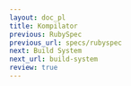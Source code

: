 ```yaml
---
layout: doc_pl
title: Kompilator
previous: RubySpec
previous_url: specs/rubyspec
next: Build System
next_url: build-system
review: true
---
```

